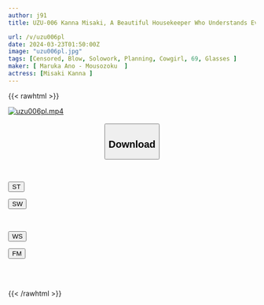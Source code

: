 ```yaml
---
author: j91
title: UZU-006 Kanna Misaki, A Beautiful Housekeeper Who Understands Everything No Matter What You Ask

url: /v/uzu006pl
date: 2024-03-23T01:50:00Z
image: "uzu006pl.jpg"
tags: [Censored, Blow, Solowork, Planning, Cowgirl, 69, Glasses	]
maker: [ Maruka Ano - Mousozoku  ]
actress: [Misaki Kanna ]
---
```



{{< rawhtml >}}

<div class="video" data-videoid="ga863wL4bdF31k">
    <a href="javascript:;">
        <img src="/v/uzu006pl/uzu006pl.jpg" width="WIDTH" height="HEIGHT" alt="uzu006pl.mp4" loading="lazy">
    </a>
</div>

<script type="text/javascript" src="https://j91.asia/asset/on-demand-st.js"></script>

<br>
  <link rel="stylesheet" href="https://j91.asia/asset/bs5.css">
  
  <center>
  <button class="btn btn-primary" type="button" data-bs-toggle="collapse" data-bs-target=".multi-collapse" aria-expanded="false" aria-controls="multiCollapseExample1 multiCollapseExample2"><h2>Download</h2></button></center>
</p>
<div class="row">
  <div class="col">
    <div class="collapse multi-collapse" id="multiCollapseExample1">
      <div class="card card-body">
	      	      <br>
<div class="buttons">  
<p><a href="https://streamtape.to/v/ga863wL4bdF31k" target="_blank"><button class="btn-hover color-3"><i class="fa fa-download"></i> ST</button></a></p>
<p><a href="https://asnwish.com/xv2zrxhybmi3" target="_blank"><button class="btn-hover color-2"><i class="fa fa-download"></i> SW</button></a></p></div>
    </div>
  </div>
</div>
  <div class="col">
    <div class="collapse multi-collapse" id="multiCollapseExample2">
      <div class="card card-body">
	      <br>
<div class="buttons">
<p><a href="https://wolfstream.tv/tvfm835pfwt0"><button class="btn-hover color-9"><i class="fa fa-download"></i> WS</button></a></p>
<p><a href="https://filemoon.sx/d/h87swye6ksec"><button class="btn-hover color-8"><i class="fa fa-download"></i> FM</button></a></p></div>
<br><br>
      </div>
    </div>
  </div>
</div>

{{< /rawhtml >}}